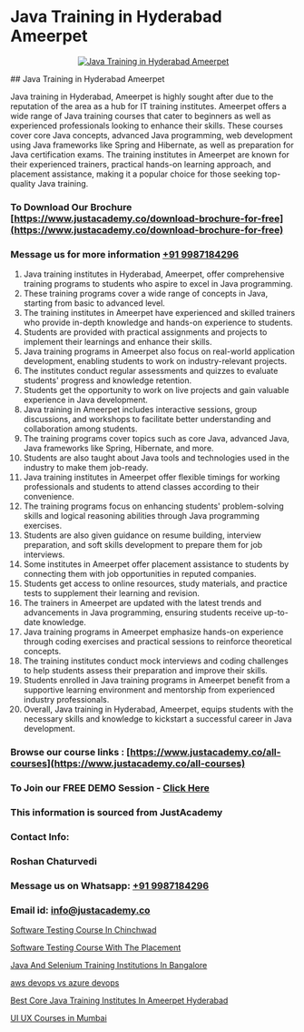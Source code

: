 # Java Training in Hyderabad Ameerpet

<p align="center">
  <a href="https://justacademy.co/course-detail/core-java-training">
    <img src="https://justacademy.co/storage2/course_image/1677245426_course_image.webp" alt="Java Training in Hyderabad Ameerpet">
  </a>
</p>
## Java Training in Hyderabad Ameerpet

Java training in Hyderabad, Ameerpet is highly sought after due to the reputation of the area as a hub for IT training institutes. Ameerpet offers a wide range of Java training courses that cater to beginners as well as experienced professionals looking to enhance their skills. These courses cover core Java concepts, advanced Java programming, web development using Java frameworks like Spring and Hibernate, as well as preparation for Java certification exams. The training institutes in Ameerpet are known for their experienced trainers, practical hands-on learning approach, and placement assistance, making it a popular choice for those seeking top-quality Java training.
### To Download Our Brochure [https://www.justacademy.co/download-brochure-for-free](https://www.justacademy.co/download-brochure-for-free)
### Message us for more information [+91 9987184296](https://api.whatsapp.com/send?phone=919987184296)
1) Java training institutes in Hyderabad, Ameerpet, offer comprehensive training programs to students who aspire to excel in Java programming.
2) These training programs cover a wide range of concepts in Java, starting from basic to advanced level.
3) The training institutes in Ameerpet have experienced and skilled trainers who provide in-depth knowledge and hands-on experience to students.
4) Students are provided with practical assignments and projects to implement their learnings and enhance their skills.
5) Java training programs in Ameerpet also focus on real-world application development, enabling students to work on industry-relevant projects.
6) The institutes conduct regular assessments and quizzes to evaluate students' progress and knowledge retention.
7) Students get the opportunity to work on live projects and gain valuable experience in Java development.
8) Java training in Ameerpet includes interactive sessions, group discussions, and workshops to facilitate better understanding and collaboration among students.
9) The training programs cover topics such as core Java, advanced Java, Java frameworks like Spring, Hibernate, and more.
10) Students are also taught about Java tools and technologies used in the industry to make them job-ready.
11) Java training institutes in Ameerpet offer flexible timings for working professionals and students to attend classes according to their convenience.
12) The training programs focus on enhancing students' problem-solving skills and logical reasoning abilities through Java programming exercises.
13) Students are also given guidance on resume building, interview preparation, and soft skills development to prepare them for job interviews.
14) Some institutes in Ameerpet offer placement assistance to students by connecting them with job opportunities in reputed companies.
15) Students get access to online resources, study materials, and practice tests to supplement their learning and revision.
16) The trainers in Ameerpet are updated with the latest trends and advancements in Java programming, ensuring students receive up-to-date knowledge.
17) Java training programs in Ameerpet emphasize hands-on experience through coding exercises and practical sessions to reinforce theoretical concepts.
18) The training institutes conduct mock interviews and coding challenges to help students assess their preparation and improve their skills.
19) Students enrolled in Java training programs in Ameerpet benefit from a supportive learning environment and mentorship from experienced industry professionals.
20) Overall, Java training in Hyderabad, Ameerpet, equips students with the necessary skills and knowledge to kickstart a successful career in Java development.

### Browse our course links : [https://www.justacademy.co/all-courses](https://www.justacademy.co/all-courses) 
### To Join our FREE DEMO Session - [Click Here](https://www.justacademy.co/register-for-course-demo)


### This information is sourced from JustAcademy
### Contact Info:
### Roshan Chaturvedi
### Message us on Whatsapp: [+91 9987184296](https://api.whatsapp.com/send?phone=919987184296)
### Email id: [info@justacademy.co](mailto:info@justacademy.co)
                
[Software Testing Course In Chinchwad](https://www.linkedin.com/pulse/software-testing-course-chinchwad-justacademy-bay-area-vfjfc?trackingId=hNRfn%2Fb82K%2FJNIiDmgyaZg%3D%3D&lipi=urn%3Ali%3Apage%3Ad_flagship3_company_admin%3Bs5%2FvGqECTA%2BmpH%2FwcWkKiQ%3D%3D)

[Software Testing Course With The Placement](https://www.linkedin.com/pulse/software-testing-course-placement-justacademy-chicago-rfaff?trackingId=JXRHANonKGEwZLmMrsN0kw%3D%3D&lipi=urn%3Ali%3Apage%3Ad_flagship3_company_admin%3BCp0x2GOYQ7yuHLQJq%2Fwubg%3D%3D)

[Java And Selenium Training Institutions In Bangalore](https://medium.com/@AkashSingh2052/java-and-selenium-training-institutions-in-bangalore-184abc0c19c4)

[aws devops vs azure devops](https://medium.com/@justacademytraining/aws-devops-vs-azure-devops-7d3da1ae8e91)

[Best Core Java Training Institutes In Ameerpet Hyderabad](https://justacademyin.github.io/justacademy/best-core-java-training-institutes-in-ameerpet-hyderabad)

[UI UX Courses in Mumbai](https://justacademyin.github.io/justacademy/ui-ux-courses-in-mumbai)

